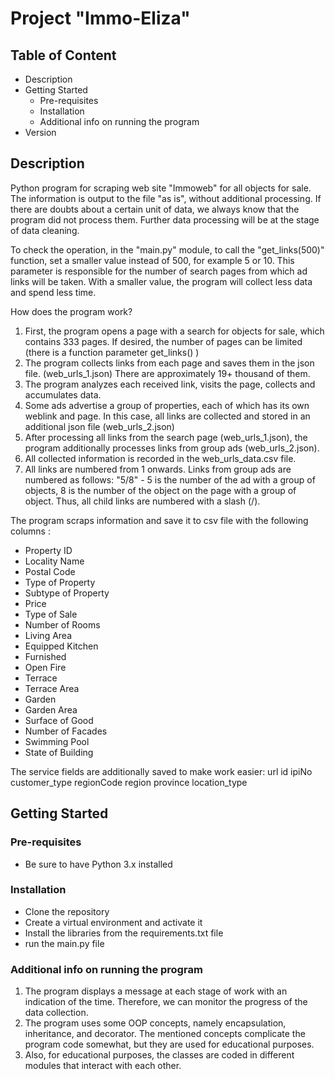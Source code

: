 # Project "Immo-Eliza"
## Table of Content
- Description
- Getting Started
    - Pre-requisites
    - Installation
    - Additional info on running the program
- Version
## Description
Python program for scraping web site "Immoweb" for all objects for sale. 
The information is output to the file "as is", without additional processing.
If there are doubts about a certain unit of data, we always know that the program did not process them. 
Further data processing will be at the stage of data cleaning.

To check the operation, in the "main.py" module, to call the "get_links(500)" function, set a smaller value instead of 500, for example 5 or 10. This parameter is responsible for the number of search pages from which ad links will be taken. 
With a smaller value, the program will collect less data and spend less time.

How does the program work?
1. First, the program opens a page with a search for objects for sale, which contains 333 pages. If desired, the number of pages can be limited (there is a function parameter get_links() )
2. The program collects links from each page and saves them in the json file. (web_urls_1.json) There are approximately 19+ thousand of them.
3. The program analyzes each received link, visits the page, collects and accumulates data.
4. Some ads advertise a group of properties, each of which has its own weblink and page. In this case, all links are collected and stored in an additional json file (web_urls_2.json)
5. After processing all links from the search page (web_urls_1.json), the program additionally processes links from group ads (web_urls_2.json). 
6. All collected information is recorded in the web_urls_data.csv file.
7. All links are numbered from 1 onwards. Links from group ads are numbered as follows: "5/8" - 5 is the number of the ad with a group of objects, 8 is the number of the object on the page with a group of object. Thus, all child links are numbered with a slash (/).

The program scraps information and save it to csv file with the following columns : 
- Property ID
- Locality Name
- Postal Code
- Type of Property
- Subtype of Property
- Price
- Type of Sale
- Number of Rooms
- Living Area
- Equipped Kitchen
- Furnished
- Open Fire
- Terrace
- Terrace Area
- Garden
- Garden Area
- Surface of Good
- Number of Facades
- Swimming Pool
- State of Building

The service fields are additionally saved to make work easier:
url
id
ipiNo
customer_type
regionCode
region
province
location_type

## Getting Started
### Pre-requisites
- Be sure to have Python 3.x installed
### Installation
- Clone the repository
- Create a virtual environment and activate it
- Install the libraries from the requirements.txt file
- run the main.py file
### Additional info on running the program
1) The program displays a message at each stage of work with an indication of the time. 
Therefore, we can monitor the progress of the data collection.
2) The program uses some OOP concepts, namely encapsulation, inheritance, and decorator. The mentioned concepts complicate the program code somewhat, but they are used for educational purposes.
3) Also, for educational purposes, the classes are coded in different modules that interact with each other.